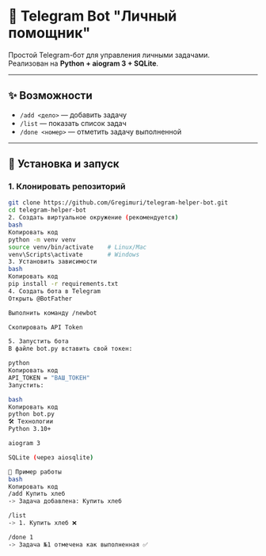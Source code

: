 # 🤖 Telegram Bot "Личный помощник"

Простой Telegram-бот для управления личными задачами.  
Реализован на **Python + aiogram 3 + SQLite**.  

---

## ✨ Возможности
- `/add <дело>` — добавить задачу  
- `/list` — показать список задач  
- `/done <номер>` — отметить задачу выполненной  

---

## 🚀 Установка и запуск

### 1. Клонировать репозиторий
```bash
git clone https://github.com/Gregimuri/telegram-helper-bot.git
cd telegram-helper-bot
2. Создать виртуальное окружение (рекомендуется)
bash
Копировать код
python -m venv venv
source venv/bin/activate    # Linux/Mac
venv\Scripts\activate       # Windows
3. Установить зависимости
bash
Копировать код
pip install -r requirements.txt
4. Создать бота в Telegram
Открыть @BotFather

Выполнить команду /newbot

Скопировать API Token

5. Запустить бота
В файле bot.py вставить свой токен:

python
Копировать код
API_TOKEN = "ВАШ_ТОКЕН"
Запустить:

bash
Копировать код
python bot.py
🛠 Технологии
Python 3.10+

aiogram 3

SQLite (через aiosqlite)

📸 Пример работы
bash
Копировать код
/add Купить хлеб
-> Задача добавлена: Купить хлеб

/list
-> 1. Купить хлеб ❌

/done 1
-> Задача №1 отмечена как выполненная ✅
